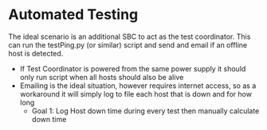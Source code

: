 # Automated Testing


The ideal scenario is an additional SBC to act as the test coordinator. This can run the testPing.py (or similar) script and send and email if an offline host is detected.

- If Test Coordinator is powered from the same power supply it should only run script when all hosts should also be alive
- Emailing is the ideal situation, however requires internet access, so as a workaround it will simply log to file each host that is down and for how long 
  - Goal 1: Log Host down time during every test then manually calculate down time
  
